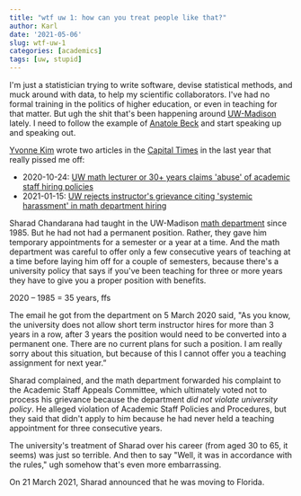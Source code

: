```yaml
---
title: "wtf uw 1: how can you treat people like that?"
author: Karl
date: '2021-05-06'
slug: wtf-uw-1
categories: [academics]
tags: [uw, stupid]
---
```


I'm just a statistician trying to write software, devise statistical
methods, and muck around with data, to help my scientific
collaborators. I've had no formal training in the politics of higher
education, or even in teaching for that matter. But ugh the shit
that's been happening around [UW-Madison](https://www.wisc.edu) lately. I
need to follow the example of [Anatole
Beck](https://en.wikipedia.org/wiki/Anatole_Beck) and start speaking
up and speaking out.

[Yvonne
Kim](https://madison.com/search/?l=25&sd=desc&s=start_time&f=html&t=article%2Cvideo%2Cyoutube%2Ccollection&app=editorial&k=%23ct&q=yvonne+kim)
wrote two articles in the [Capital Times](https://madison.com/ct/) in
the last year that really pissed me off:

  - 2020-10-24: [UW math lecturer or 30+ years claims 'abuse' of
    academic staff hiring policies](https://madison.com/ct/news/local/education/uw-math-lecturer-of-30-years-claims-abuse-of-academic-staff-hiring-policies/article_d1cded96-5967-5f3b-946e-5aefc65bf159.html)
  - 2021-01-15: [UW rejects instructor's grievance citing 'systemic harassment' in math department hiring](https://madison.com/ct/news/local/education/uw-rejects-instructors-grievance-citing-systemic-harassment-in-math-department-hiring/article_cda84284-d7e0-54ed-a843-1fb64db8352d.html)

Sharad Chandarana had taught in the UW-Madison [math
department](https://math.wisc.edu/) since 1985. But he had not had a
permanent position. Rather, they gave him temporary appointments for
a semester or a year at a time. And the math department was careful to
offer only a few consecutive years of teaching at a time before laying
him off for a couple of semesters, because there's a university policy
that says if you've been teaching for three or more years they have to
give you a proper position with benefits.

2020 &ndash; 1985 = 35 years, ffs

The email he got from the department on 5 March 2020 said, "As you know,
the university does not allow short term instructor hires for more
than 3 years in a row, after 3 years the position would need to be
converted into a permanent one. There are no current plans for such a
position. I am really sorry about this situation, but because of this
I cannot offer you a teaching assignment for next year.”

Sharad complained, and the math department forwarded his complaint to the
Academic Staff Appeals Committee, which ultimately voted not to process his
grievance because the department _did not violate university policy_. He
alleged violation of Academic Staff Policies and Procedures, but they
said that didn't apply to him because he had never held a teaching
appointment for three consecutive years.

The university's treatment of Sharad over his career (from
aged 30 to 65, it seems) was just so terrible. And then to say "Well,
it was in accordance with the rules," ugh somehow that's even more
embarrassing.

On 21 March 2021, Sharad announced that he was moving to Florida.
